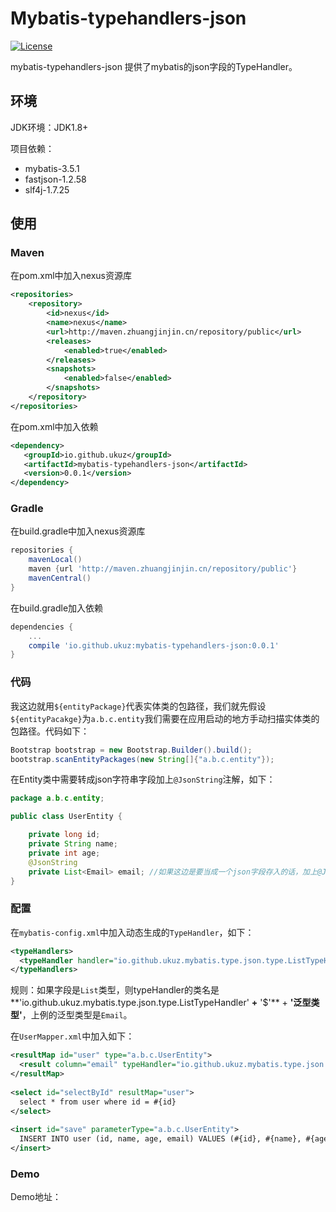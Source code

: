 # Mybatis-typehandlers-json
[![License](https://img.shields.io/badge/license-Apache%202-4EB1BA.svg)](https://www.apache.org/licenses/LICENSE-2.0.html)

mybatis-typehandlers-json 提供了mybatis的json字段的TypeHandler。

## 环境

JDK环境：JDK1.8+

项目依赖：

* mybatis-3.5.1
* fastjson-1.2.58
* slf4j-1.7.25

## 使用

### Maven

在pom.xml中加入nexus资源库

```xml
<repositories>
    <repository>
        <id>nexus</id>
        <name>nexus</name>
        <url>http://maven.zhuangjinjin.cn/repository/public</url>
        <releases>
            <enabled>true</enabled>
        </releases>
        <snapshots>
            <enabled>false</enabled>
        </snapshots>
    </repository>
</repositories>
```

在pom.xml中加入依赖

```xml
<dependency>
   <groupId>io.github.ukuz</groupId>
   <artifactId>mybatis-typehandlers-json</artifactId>
   <version>0.0.1</version>
</dependency>
```

### Gradle

在build.gradle中加入nexus资源库

```groovy
repositories {
    mavenLocal()
    maven {url 'http://maven.zhuangjinjin.cn/repository/public'}
    mavenCentral()
}
```

在build.gradle加入依赖

```groovy
dependencies {
    ...
    compile 'io.github.ukuz:mybatis-typehandlers-json:0.0.1'
}
```

### 代码

我这边就用`${entityPackage}`代表实体类的包路径，我们就先假设`${entityPacakge}`为`a.b.c.entity`我们需要在应用启动的地方手动扫描实体类的包路径。代码如下：

```java
Bootstrap bootstrap = new Bootstrap.Builder().build();
bootstrap.scanEntityPackages(new String[]{"a.b.c.entity"});
```

在Entity类中需要转成json字符串字段加上`@JsonString`注解，如下：

```java
package a.b.c.entity;

public class UserEntity {

    private long id;
    private String name;
    private int age;
    @JsonString
    private List<Email> email; //如果这边是要当成一个json字段存入的话，加上@JsonString
}
```

### 配置

在`mybatis-config.xml`中加入动态生成的`TypeHandler`，如下：

```xml
<typeHandlers>
  <typeHandler handler="io.github.ukuz.mybatis.type.json.type.ListTypeHandler$Email"/>
</typeHandlers>
```

规则：如果字段是`List`类型，则typeHandler的类名是**'io.github.ukuz.mybatis.type.json.type.ListTypeHandler' **+** '\$'** + **'泛型类型'**，上例的泛型类型是`Email`。

在`UserMapper.xml`中加入如下：

```xml
<resultMap id="user" type="a.b.c.UserEntity">
  <result column="email" typeHandler="io.github.ukuz.mybatis.type.json.type.ListTypeHandler$Email" property="email" />
</resultMap>
  
<select id="selectById" resultMap="user">
  select * from user where id = #{id}
</select>
  
<insert id="save" parameterType="a.b.c.UserEntity">
  INSERT INTO user (id, name, age, email) VALUES (#{id}, #{name}, #{age}, #{email, typeHandler = io.github.ukuz.mybatis.type.json.type.ListTypeHandler$Email})
</insert>
```

### Demo

Demo地址：
